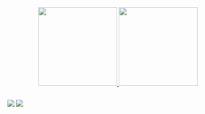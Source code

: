 


<div align="center">
  <a href="https://github.com/jardelprad0">
  <img height="180em" src="https://github-readme-stats.vercel.app/api?username=jardelprad0&show_icons=true&theme=dark&include_all_commits=true&count_private=true"/> <img height="180em" src="https://github-readme-stats.vercel.app/api/top-langs/?username=jardelprad0&layout=compact&langs_count=7&theme=dark"/>
</div>
  
   ##

<div>

<a href = "mailto:jardelprado.tec@gmail.com"><img src="https://img.shields.io/badge/Gmail-D14836?style=for-the-badge&logo=gmail&logoColor=white" target="_blank"></a>
<a href="https://br.linkedin.com/in/jardelprad0" target="_blank"><img src="https://img.shields.io/badge/-LinkedIn-%230077B5?style=for-the-badge&logo=linkedin&logoColor=white" target="_blank"></a>
  
